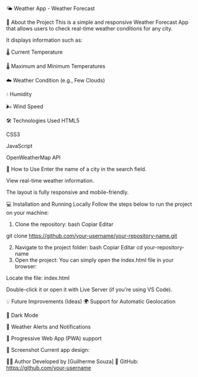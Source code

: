 🌤️ Weather App - Weather Forecast

📍 About the Project
This is a simple and responsive Weather Forecast App that allows users to check real-time weather conditions for any city.

It displays information such as:

🌡️ Current Temperature

🌡️ Maximum and Minimum Temperatures

☁️ Weather Condition (e.g., Few Clouds)

💧 Humidity

🌬️ Wind Speed

🛠️ Technologies Used
HTML5

CSS3

JavaScript

OpenWeatherMap API

🚀 How to Use
Enter the name of a city in the search field.

View real-time weather information.

The layout is fully responsive and mobile-friendly.

💻 Installation and Running Locally
Follow the steps below to run the project on your machine:

1. Clone the repository:
bash
Copiar
Editar

git clone https://github.com/your-username/your-repository-name.git

2. Navigate to the project folder:
bash
Copiar
Editar
cd your-repository-name
3. Open the project:
You can simply open the index.html file in your browser:

Locate the file:
index.html

Double-click it or open it with Live Server (if you're using VS Code).

💡 Future Improvements (Ideas)
🌍 Support for Automatic Geolocation

🎨 Dark Mode

🔔 Weather Alerts and Notifications

📱 Progressive Web App (PWA) support

📸 Screenshot
Current app design:


🧑‍💻 Author
Developed by [Guilherme Souza] 🚀
GitHub: https://github.com/your-username
